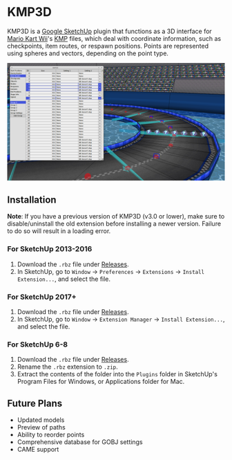 # KMP3D
KMP3D is a [Google SketchUp](https://www.sketchup.com/) plugin that functions as a 3D interface for [Mario Kart Wii](https://en.wikipedia.org/wiki/Mario_Kart_Wii)'s [KMP](http://wiki.tockdom.com/wiki/KMP) files, which deal with coordinate information, such as checkpoints, item routes, or respawn positions. Points are represented using spheres and vectors, depending on the point type.

![Screenshot of KMP3D](https://raw.githubusercontent.com/zach-zajack/kmp3d/master/KMP3D/images/screenshot.png)

## Installation
**Note**: If you have a previous version of KMP3D (v3.0 or lower), make sure to disable/uninstall the old extension before installing a newer version. Failure to do so will result in a loading error.

### For SketchUp 2013-2016
1. Download the `.rbz` file under [Releases](https://github.com/zach-zajack/kmp3d/releases).
2. In SketchUp, go to `Window` -> `Preferences` -> `Extensions` -> `Install Extension...`, and select the file.

### For SketchUp 2017+
1. Download the `.rbz` file under [Releases](https://github.com/zach-zajack/kmp3d/releases).
2. In SketchUp, go to `Window` -> `Extension Manager` -> `Install Extension...`, and select the file.

### For SketchUp 6-8
1. Download the `.rbz` file under [Releases](https://github.com/zach-zajack/kmp3d/releases).
2. Rename the `.rbz` extension to `.zip`.
3. Extract the contents of the folder into the `Plugins` folder in SketchUp's Program Files for Windows, or Applications folder for Mac.

## Future Plans
- Updated models
- Preview of paths
- Ability to reorder points
- Comprehensive database for GOBJ settings
- CAME support
